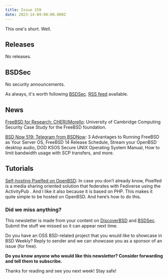 ```yaml
---
title: Issue 159
date: 2023-14-09:00:00.000Z
---
```


This one's short. Well. 

<!-- more -->

## Releases

No releases.

## BSDSec

No security announcements.

As always, it's worth following [BSDSec](https://bsdsec.net). [RSS feed](https://bsdsec.net/articles.atom) available.

## News

[FreeBSD for Research: CHERI/Morello](https://freebsdfoundation.org/blog/freebsd-for-research-cheri-morello/?utm_source=bsdweekly): University of Cambridge Computing Security Case Study for the FreeBSD foundation.

[BSD Now 519: Telegram from BSDNow](https://www.bsdnow.tv/519?utm_source=bsdweekly): 3 Advantages to Running FreeBSD as Your Server OS, FreeBSD 14 Release Schedule, Stream your OpenBSD desktop audio, DOD KSOS Secure UNIX Operating System Manual, How to limit bandwidth usage with SCP transfers, and more.

## Tutorials

[Self-hosting Pixelfed on OpenBSD](https://www.tumfatig.net/2023/self-hosting-pixelfed-on-openbsd/?utm_source=bsdweekly): In case you don’t already know, Pixelfed is a media sharing oriented solution that federates with Fediverse using the ActivityPub . And I like it also because it is based on PHP. This makes it quite simple to be hosted on OpenBSD. And here’s how to do this.

### Did we miss anything?

This newsletter is made from your content on [DiscoverBSD](https://discoverbsd.com) and [BSDSec](https://bsdsec.net). Submit the stuff we missed so it can appear next time.

Do you have an OSS BSD-related project that you would like to showcase in BSD Weekly? Reply to sender and we can showcase you as a sponsor of an issue (for free).

**Do you know anyone who would like this newsletter? Consider forwarding and tell them to subscribe.**

Thanks for reading and see you next week! Stay safe!
